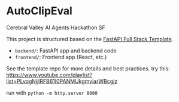 # AutoClipEval
Cerebral Valley AI Agents Hackathon SF

This project is structured based on the [FastAPI Full Stack Template](https://github.com/fastapi/full-stack-fastapi-template).

- `backend/`: FastAPI app and backend code
- `frontend/`: Frontend app (React, etc.)

See the template repo for more details and best practices.
try this: https://www.youtube.com/playlist?list=PLvogNjjlRFB61I0PANMUkgmyiarWBcgjz

run with `python -m http.server 8000`
